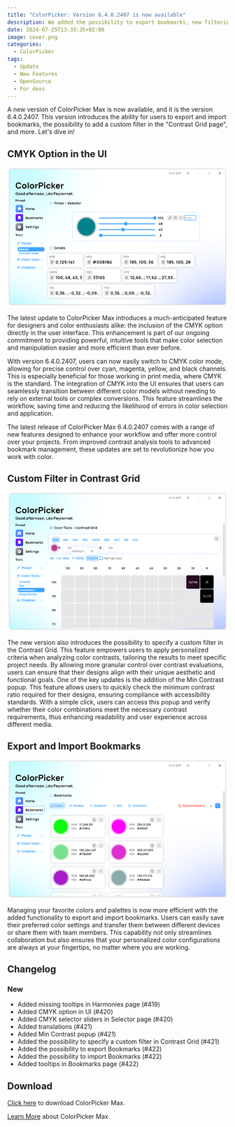 ```yaml
---
title: "ColorPicker: Version 6.4.0.2407 is now available"
description: We added the possibility to export bookmarks, new filtering options and more.
date: 2024-07-25T13:33:35+02:00
image: cover.png
categories:
  - ColorPicker
tags:
  - Update
  - New Features
  - OpenSource
  - For devs
---
```


A new version of ColorPicker Max is now available, and it is the version 6.4.0.2407. This version introduces the ability for users to export and import bookmarks, the possibility to add a custom filter in the "Contrast Grid page", and more. Let's dive in!

## CMYK Option in the UI

![The new CMYK mode selected in the Selector page](1.png)

The latest update to ColorPicker Max introduces a much-anticipated feature for designers and color enthusiasts alike: the inclusion of the CMYK option directly in the user interface. This enhancement is part of our ongoing commitment to providing powerful, intuitive tools that make color selection and manipulation easier and more efficient than ever before.

With version 6.4.0.2407, users can now easily switch to CMYK color mode, allowing for precise control over cyan, magenta, yellow, and black channels. This is especially beneficial for those working in print media, where CMYK is the standard. The integration of CMYK into the UI ensures that users can seamlessly transition between different color models without needing to rely on external tools or complex conversions. This feature streamlines the workflow, saving time and reducing the likelihood of errors in color selection and application.

The latest release of ColorPicker Max 6.4.0.2407 comes with a range of new features designed to enhance your workflow and offer more control over your projects. From improved contrast analysis tools to advanced bookmark management, these updates are set to revolutionize how you work with color.

## Custom Filter in Contrast Grid

![It is now possible to provide a custom value when using filters in Contrast Grid page](2.png)

The new version also introduces the possibility to specify a custom filter in the Contrast Grid. This feature empowers users to apply personalized criteria when analyzing color contrasts, tailoring the results to meet specific project needs. By allowing more granular control over contrast evaluations, users can ensure that their designs align with their unique aesthetic and functional goals. One of the key updates is the addition of the Min Contrast popup. This feature allows users to quickly check the minimum contrast ratio required for their designs, ensuring compliance with accessibility standards. With a simple click, users can access this popup and verify whether their color combinations meet the necessary contrast requirements, thus enhancing readability and user experience across different media.

## Export and Import Bookmarks

![Import and Export buttons are available next to the "Delete bookmarks" button](3.png)

Managing your favorite colors and palettes is now more efficient with the added functionality to export and import bookmarks. Users can easily save their preferred color settings and transfer them between different devices or share them with team members. This capability not only streamlines collaboration but also ensures that your personalized color configurations are always at your fingertips, no matter where you are working.

## Changelog

### New

- Added missing tooltips in Harmonies page (#419)
- Added CMYK option in UI (#420)
- Added CMYK selector sliders in Selector page (#420)
- Added translations (#421)
- Added Min Contrast popup (#421)
- Added the possibility to specify a custom filter in Contrast Grid (#421)
- Added the possibility to export Bookmarks (#422)
- Added the possibility to import Bookmarks (#422)
- Added tooltips in Bookmarks page (#422)

## Download

[Click here](https://tinyurl.com/DownloadColorPickerMax) to download ColorPicker Max.

[Learn More](https://leocorporation.dev/store/colorpickermax) about ColorPicker Max.
